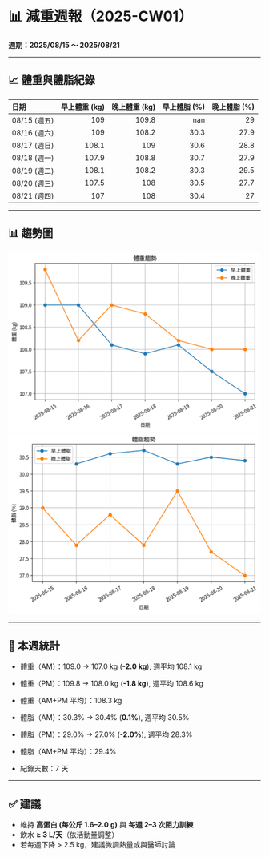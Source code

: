 # 📊 減重週報（2025-CW01）

**週期：2025/08/15 ～ 2025/08/21**  

---

## 📈 體重與體脂紀錄

| 日期         |   早上體重 (kg) |   晚上體重 (kg) |   早上體脂 (%) |   晚上體脂 (%) |
|:-------------|----------------:|----------------:|---------------:|---------------:|
| 08/15 (週五) |           109   |           109.8 |          nan   |           29   |
| 08/16 (週六) |           109   |           108.2 |           30.3 |           27.9 |
| 08/17 (週日) |           108.1 |           109   |           30.6 |           28.8 |
| 08/18 (週一) |           107.9 |           108.8 |           30.7 |           27.9 |
| 08/19 (週二) |           108.1 |           108.2 |           30.3 |           29.5 |
| 08/20 (週三) |           107.5 |           108   |           30.5 |           27.7 |
| 08/21 (週四) |           107   |           108   |           30.4 |           27   |

---

## 📊 趨勢圖

![體重趨勢](2025-CW01_weight_trend.png)
![體脂率趨勢](2025-CW01_bodyfat_trend.png)

---

## 📌 本週統計

- 體重（AM）：109.0 → 107.0 kg  (**-2.0 kg**), 週平均 108.1 kg  
- 體重（PM）：109.8 → 108.0 kg  (**-1.8 kg**), 週平均 108.6 kg  
- 體重（AM+PM 平均）：108.3 kg  

- 體脂（AM）：30.3% → 30.4%  (**0.1%**), 週平均 30.5%  
- 體脂（PM）：29.0% → 27.0%  (**-2.0%**), 週平均 28.3%  
- 體脂（AM+PM 平均）：29.4%  

- 紀錄天數：7 天

---

## ✅ 建議
- 維持 **高蛋白 (每公斤 1.6–2.0 g)** 與 **每週 2–3 次阻力訓練**  
- 飲水 **≥ 3 L/天**（依活動量調整）  
- 若每週下降 > 2.5 kg，建議微調熱量或與醫師討論  
